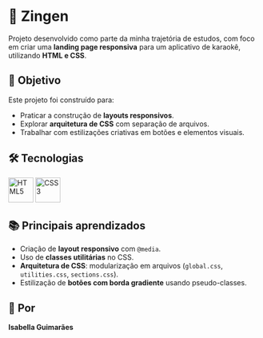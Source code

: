 # 🎤 Zingen  

Projeto desenvolvido como parte da minha trajetória de estudos, com foco em criar uma **landing page responsiva** para um aplicativo de karaokê, utilizando **HTML e CSS**.  


## 🎯 Objetivo  
Este projeto foi construído para:  
- Praticar a construção de **layouts responsivos**.  
- Explorar **arquitetura de CSS** com separação de arquivos.  
- Trabalhar com estilizações criativas em botões e elementos visuais.  


## 🛠️ Tecnologias  
<p align="left">
  <img src="https://cdn.jsdelivr.net/gh/devicons/devicon/icons/html5/html5-original.svg" alt="HTML5" width="50" height="50"/>  
  <img src="https://cdn.jsdelivr.net/gh/devicons/devicon/icons/css3/css3-original.svg" alt="CSS3" width="50" height="50"/>
</p>  


## 📚 Principais aprendizados  
- Criação de **layout responsivo** com `@media`.  
- Uso de **classes utilitárias** no CSS.  
- **Arquitetura de CSS**: modularização em arquivos (`global.css`, `utilities.css`, `sections.css`).  
- Estilização de **botões com borda gradiente** usando pseudo-classes.  


## 👤 Por  
**Isabella Guimarães**  
